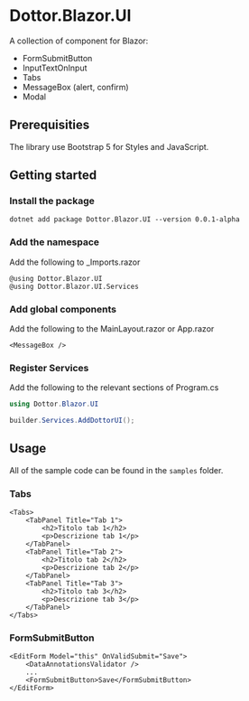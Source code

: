 # Dottor.Blazor.UI

A collection of component for Blazor:

- FormSubmitButton
- InputTextOnInput
- Tabs
- MessageBox (alert, confirm)
- Modal

## Prerequisities

The library use Bootstrap 5 for Styles and JavaScript.


## Getting started

### Install the package

```dotnetcli
dotnet add package Dottor.Blazor.UI --version 0.0.1-alpha
```

### Add the namespace

Add the following to _Imports.razor

```razor
@using Dottor.Blazor.UI
@using Dottor.Blazor.UI.Services
```

### Add global components

Add the following to the MainLayout.razor or App.razor

```razor
<MessageBox />
```

### Register Services

Add the following to the relevant sections of Program.cs

```cs
using Dottor.Blazor.UI
```

```cs
builder.Services.AddDottorUI();
```

## Usage

All of the sample code can be found in the `samples` folder.

### Tabs

```razor
<Tabs>
    <TabPanel Title="Tab 1">
        <h2>Titolo tab 1</h2>
        <p>Descrizione tab 1</p>
    </TabPanel>
    <TabPanel Title="Tab 2">
        <h2>Titolo tab 2</h2>
        <p>Descrizione tab 2</p>
    </TabPanel>
    <TabPanel Title="Tab 3">
        <h2>Titolo tab 3</h2>
        <p>Descrizione tab 3</p>
    </TabPanel>
</Tabs>
```

### FormSubmitButton

```razor
<EditForm Model="this" OnValidSubmit="Save">
    <DataAnnotationsValidator />
    ...
    <FormSubmitButton>Save</FormSubmitButton>
</EditForm>
```